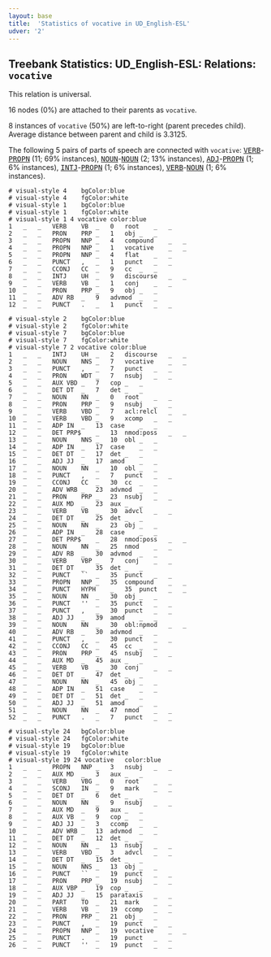 ```yaml
---
layout: base
title:  'Statistics of vocative in UD_English-ESL'
udver: '2'
---
```


## Treebank Statistics: UD_English-ESL: Relations: `vocative`

This relation is universal.

16 nodes (0%) are attached to their parents as `vocative`.

8 instances of `vocative` (50%) are left-to-right (parent precedes child).
Average distance between parent and child is 3.3125.

The following 5 pairs of parts of speech are connected with `vocative`: <tt><a href="en_esl-pos-VERB.html">VERB</a></tt>-<tt><a href="en_esl-pos-PROPN.html">PROPN</a></tt> (11; 69% instances), <tt><a href="en_esl-pos-NOUN.html">NOUN</a></tt>-<tt><a href="en_esl-pos-NOUN.html">NOUN</a></tt> (2; 13% instances), <tt><a href="en_esl-pos-ADJ.html">ADJ</a></tt>-<tt><a href="en_esl-pos-PROPN.html">PROPN</a></tt> (1; 6% instances), <tt><a href="en_esl-pos-INTJ.html">INTJ</a></tt>-<tt><a href="en_esl-pos-PROPN.html">PROPN</a></tt> (1; 6% instances), <tt><a href="en_esl-pos-VERB.html">VERB</a></tt>-<tt><a href="en_esl-pos-NOUN.html">NOUN</a></tt> (1; 6% instances).


~~~ conllu
# visual-style 4	bgColor:blue
# visual-style 4	fgColor:white
# visual-style 1	bgColor:blue
# visual-style 1	fgColor:white
# visual-style 1 4 vocative	color:blue
1	_	_	VERB	VB	_	0	root	_	_
2	_	_	PRON	PRP	_	1	obj	_	_
3	_	_	PROPN	NNP	_	4	compound	_	_
4	_	_	PROPN	NNP	_	1	vocative	_	_
5	_	_	PROPN	NNP	_	4	flat	_	_
6	_	_	PUNCT	,	_	1	punct	_	_
7	_	_	CCONJ	CC	_	9	cc	_	_
8	_	_	INTJ	UH	_	9	discourse	_	_
9	_	_	VERB	VB	_	1	conj	_	_
10	_	_	PRON	PRP	_	9	obj	_	_
11	_	_	ADV	RB	_	9	advmod	_	_
12	_	_	PUNCT	.	_	1	punct	_	_

~~~


~~~ conllu
# visual-style 2	bgColor:blue
# visual-style 2	fgColor:white
# visual-style 7	bgColor:blue
# visual-style 7	fgColor:white
# visual-style 7 2 vocative	color:blue
1	_	_	INTJ	UH	_	2	discourse	_	_
2	_	_	NOUN	NNS	_	7	vocative	_	_
3	_	_	PUNCT	,	_	7	punct	_	_
4	_	_	PRON	WDT	_	7	nsubj	_	_
5	_	_	AUX	VBD	_	7	cop	_	_
6	_	_	DET	DT	_	7	det	_	_
7	_	_	NOUN	NN	_	0	root	_	_
8	_	_	PRON	PRP	_	9	nsubj	_	_
9	_	_	VERB	VBD	_	7	acl:relcl	_	_
10	_	_	VERB	VBD	_	9	xcomp	_	_
11	_	_	ADP	IN	_	13	case	_	_
12	_	_	DET	PRP$	_	13	nmod:poss	_	_
13	_	_	NOUN	NNS	_	10	obl	_	_
14	_	_	ADP	IN	_	17	case	_	_
15	_	_	DET	DT	_	17	det	_	_
16	_	_	ADJ	JJ	_	17	amod	_	_
17	_	_	NOUN	NN	_	10	obl	_	_
18	_	_	PUNCT	,	_	7	punct	_	_
19	_	_	CCONJ	CC	_	30	cc	_	_
20	_	_	ADV	WRB	_	23	advmod	_	_
21	_	_	PRON	PRP	_	23	nsubj	_	_
22	_	_	AUX	MD	_	23	aux	_	_
23	_	_	VERB	VB	_	30	advcl	_	_
24	_	_	DET	DT	_	25	det	_	_
25	_	_	NOUN	NN	_	23	obj	_	_
26	_	_	ADP	IN	_	28	case	_	_
27	_	_	DET	PRP$	_	28	nmod:poss	_	_
28	_	_	NOUN	NN	_	25	nmod	_	_
29	_	_	ADV	RB	_	30	advmod	_	_
30	_	_	VERB	VBP	_	7	conj	_	_
31	_	_	DET	DT	_	35	det	_	_
32	_	_	PUNCT	``	_	35	punct	_	_
33	_	_	PROPN	NNP	_	35	compound	_	_
34	_	_	PUNCT	HYPH	_	35	punct	_	_
35	_	_	NOUN	NN	_	30	obj	_	_
36	_	_	PUNCT	''	_	35	punct	_	_
37	_	_	PUNCT	,	_	30	punct	_	_
38	_	_	ADJ	JJ	_	39	amod	_	_
39	_	_	NOUN	NN	_	30	obl:npmod	_	_
40	_	_	ADV	RB	_	30	advmod	_	_
41	_	_	PUNCT	,	_	30	punct	_	_
42	_	_	CCONJ	CC	_	45	cc	_	_
43	_	_	PRON	PRP	_	45	nsubj	_	_
44	_	_	AUX	MD	_	45	aux	_	_
45	_	_	VERB	VB	_	30	conj	_	_
46	_	_	DET	DT	_	47	det	_	_
47	_	_	NOUN	NN	_	45	obj	_	_
48	_	_	ADP	IN	_	51	case	_	_
49	_	_	DET	DT	_	51	det	_	_
50	_	_	ADJ	JJ	_	51	amod	_	_
51	_	_	NOUN	NN	_	47	nmod	_	_
52	_	_	PUNCT	.	_	7	punct	_	_

~~~


~~~ conllu
# visual-style 24	bgColor:blue
# visual-style 24	fgColor:white
# visual-style 19	bgColor:blue
# visual-style 19	fgColor:white
# visual-style 19 24 vocative	color:blue
1	_	_	PROPN	NNP	_	3	nsubj	_	_
2	_	_	AUX	MD	_	3	aux	_	_
3	_	_	VERB	VBG	_	0	root	_	_
4	_	_	SCONJ	IN	_	9	mark	_	_
5	_	_	DET	DT	_	6	det	_	_
6	_	_	NOUN	NN	_	9	nsubj	_	_
7	_	_	AUX	MD	_	9	aux	_	_
8	_	_	AUX	VB	_	9	cop	_	_
9	_	_	ADJ	JJ	_	3	ccomp	_	_
10	_	_	ADV	WRB	_	13	advmod	_	_
11	_	_	DET	DT	_	12	det	_	_
12	_	_	NOUN	NN	_	13	nsubj	_	_
13	_	_	VERB	VBD	_	3	advcl	_	_
14	_	_	DET	DT	_	15	det	_	_
15	_	_	NOUN	NNS	_	13	obj	_	_
16	_	_	PUNCT	``	_	19	punct	_	_
17	_	_	PRON	PRP	_	19	nsubj	_	_
18	_	_	AUX	VBP	_	19	cop	_	_
19	_	_	ADJ	JJ	_	15	parataxis	_	_
20	_	_	PART	TO	_	21	mark	_	_
21	_	_	VERB	VB	_	19	ccomp	_	_
22	_	_	PRON	PRP	_	21	obj	_	_
23	_	_	PUNCT	,	_	19	punct	_	_
24	_	_	PROPN	NNP	_	19	vocative	_	_
25	_	_	PUNCT	.	_	19	punct	_	_
26	_	_	PUNCT	''	_	19	punct	_	_

~~~



